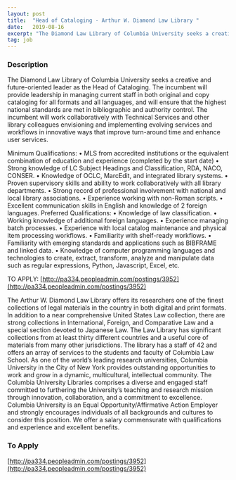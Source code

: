 ```yaml
---
layout: post
title:  "Head of Cataloging - Arthur W. Diamond Law Library "
date:   2019-08-16
excerpt: "The Diamond Law Library of Columbia University seeks a creative and future-oriented leader as the Head of Cataloging. The incumbent will provide leadership in managing current staff in both original and copy cataloging for all formats and all languages, and will ensure that the highest national standards are met in..."
tag: job
---
```


### Description   

The Diamond Law Library of Columbia University seeks a creative and future-oriented leader as the Head of Cataloging. The incumbent will provide leadership in managing current staff in both original and copy cataloging for all formats and all languages, and will ensure that the highest national standards are met in bibliographic and authority control. The incumbent will work collaboratively with Technical Services and other library colleagues envisioning and implementing evolving services and workflows in innovative ways that improve turn-around time and enhance user services.

Minimum Qualifications:
•	MLS from accredited institutions or the equivalent combination of education and experience (completed by the start date)
•	Strong knowledge of LC Subject Headings and Classification, RDA, NACO, CONSER.
•	Knowledge of OCLC, MarcEdit, and integrated library systems.
•	Proven supervisory skills and ability to work collaboratively with all library departments.
•	Strong record of professional involvement with national and local library associations.
•	Experience working with non-Roman scripts.
•	Excellent communication skills in English and knowledge of 2 foreign languages.
Preferred Qualifications:
•	Knowledge of law classification.
•	Working knowledge of additional foreign languages.
•	Experience managing batch processes.
•	Experience with local catalog maintenance and physical item processing workflows.
•	Familiarity with shelf-ready workflows.
•	Familiarity with emerging standards and applications such as BIBFRAME and linked data. 
•	Knowledge of computer programming languages and technologies to create, extract, transform, analyze and manipulate data such as regular expressions, Python, Javascript, Excel, etc.

TO APPLY: [http://pa334.peopleadmin.com/postings/3952](http://pa334.peopleadmin.com/postings/3952)

The Arthur W. Diamond Law Library offers its researchers one of the finest collections of legal materials in the country in both digital and print formats. In addition to a near comprehensive United States Law collection, there are strong collections in International, Foreign, and Comparative Law and a special section devoted to Japanese Law. The Law Library has significant collections from at least thirty different countries and a useful core of materials from many other jurisdictions. The library has a staff of 42 and offers an array of services to the students and faculty of Columbia Law School.
As one of the world’s leading research universities, Columbia University in the City of New York provides outstanding opportunities to work and grow in a dynamic, multicultural, intellectual community. The Columbia University Libraries comprises a diverse and engaged staff committed to furthering the University’s teaching and research mission through innovation, collaboration, and a commitment to excellence. Columbia University is an Equal Opportunity/Affirmative Action Employer and strongly encourages individuals of all backgrounds and cultures to consider this position. We offer a salary commensurate with qualifications and experience and excellent benefits.













### To Apply   

[http://pa334.peopleadmin.com/postings/3952](http://pa334.peopleadmin.com/postings/3952)





